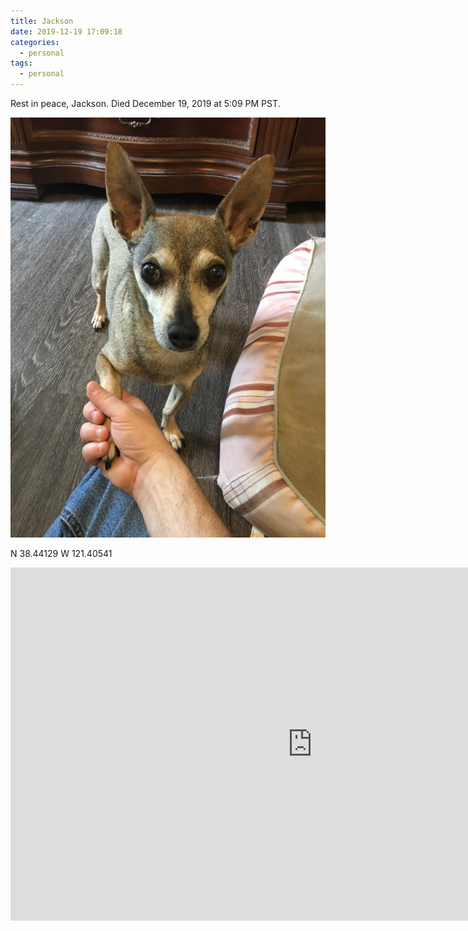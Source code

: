 ```yaml
---
title: Jackson
date: 2019-12-19 17:09:18
categories:
  - personal
tags:
  - personal
---
```


Rest in peace, Jackson. Died December 19, 2019 at 5:09 PM PST.

![Jackson](/images/posts/2019/12/jackson.jpg "Jackson")

N 38.44129
W 121.40541

<iframe width="966" height="565" src="https://www.youtube.com/embed/4kpKid9wKnI" frameborder="0" allow="accelerometer; autoplay; encrypted-media; gyroscope; picture-in-picture" allowfullscreen></iframe>
